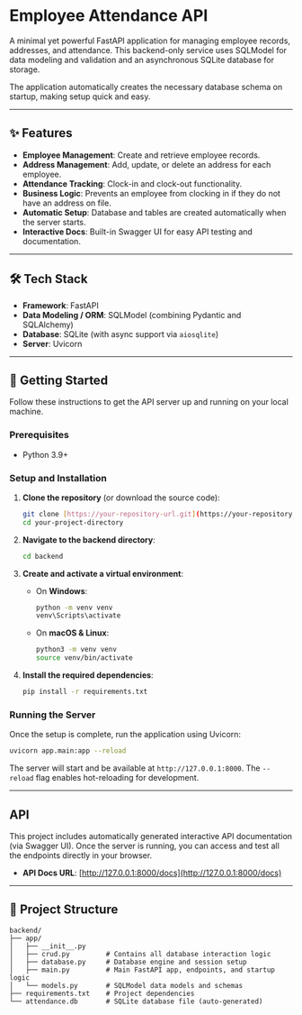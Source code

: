 # Employee Attendance API

A minimal yet powerful FastAPI application for managing employee records, addresses, and attendance. This backend-only service uses SQLModel for data modeling and validation and an asynchronous SQLite database for storage.

The application automatically creates the necessary database schema on startup, making setup quick and easy.

***

## ✨ Features

- **Employee Management**: Create and retrieve employee records.
- **Address Management**: Add, update, or delete an address for each employee.
- **Attendance Tracking**: Clock-in and clock-out functionality.
- **Business Logic**: Prevents an employee from clocking in if they do not have an address on file.
- **Automatic Setup**: Database and tables are created automatically when the server starts.
- **Interactive Docs**: Built-in Swagger UI for easy API testing and documentation.

***

## 🛠️ Tech Stack

- **Framework**: FastAPI
- **Data Modeling / ORM**: SQLModel (combining Pydantic and SQLAlchemy)
- **Database**: SQLite (with async support via `aiosqlite`)
- **Server**: Uvicorn

***

## 🚀 Getting Started

Follow these instructions to get the API server up and running on your local machine.

### Prerequisites

- Python 3.9+

### Setup and Installation

1.  **Clone the repository** (or download the source code):
    ```bash
    git clone [https://your-repository-url.git](https://your-repository-url.git)
    cd your-project-directory
    ```

2.  **Navigate to the backend directory**:
    ```bash
    cd backend
    ```

3.  **Create and activate a virtual environment**:
    -   On **Windows**:
        ```bash
        python -m venv venv
        venv\Scripts\activate
        ```
    -   On **macOS & Linux**:
        ```bash
        python3 -m venv venv
        source venv/bin/activate
        ```

4.  **Install the required dependencies**:
    ```bash
    pip install -r requirements.txt
    ```

### Running the Server

Once the setup is complete, run the application using Uvicorn:

```bash
uvicorn app.main:app --reload
```

The server will start and be available at `http://127.0.0.1:8000`. The `--reload` flag enables hot-reloading for development.

***

## API

This project includes automatically generated interactive API documentation (via Swagger UI). Once the server is running, you can access and test all the endpoints directly in your browser.

- **API Docs URL**: [http://127.0.0.1:8000/docs](http://127.0.0.1:8000/docs)

***

## 📂 Project Structure

```plaintext
backend/
├── app/
│   ├── __init__.py
│   ├── crud.py         # Contains all database interaction logic
│   ├── database.py     # Database engine and session setup
│   ├── main.py         # Main FastAPI app, endpoints, and startup logic
│   └── models.py       # SQLModel data models and schemas
├── requirements.txt    # Project dependencies
└── attendance.db       # SQLite database file (auto-generated)
```